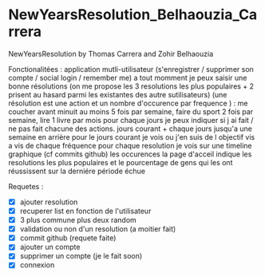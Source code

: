 # NewYearsResolution_Belhaouzia_Carrera
NewYearsResolution by Thomas Carrera and Zohir Belhaouzia

Fonctionalitées :
application mutli-utilisateur (s'enregistrer / supprimer son compte / social login / remember me)
a tout momment je peux saisir une bonne résolutions (on me propose les 3 resolutions les plus populaires + 2 prisent au hasard parmi les existantes des autre sutilisateurs) (une résolution est une action et un nombre d'occurence par frequence ) : me coucher avant minuit au moins 5 fois par semaine, faire du sport 2 fois par semaine, lire 1 livre par mois
pour chaque jours je peux indiquer si j ai fait / ne pas fait chacune des actions. jours courant + chaque jours jusqu'a une semaine en arrière
pour le jours courant je vois ou j'en suis de l objectif vis a vis de chaque fréquence
pour chaque resolution je vois sur une timeline graphique (cf commits github) les occurences
la page d'acceil indique les resolutions les plus populaires et le pourcentage de gens qui les ont réussissent sur la derniére période échue

Requetes : 

- [x] ajouter resolution
- [x] recuperer list en fonction de l'utilisateur
- [x] 3 plus commune plus deux random
- [x] validation ou non d'un resolution (a moitier fait)
- [x] commit github (requete faite)
- [x] ajouter un compte 
- [x] supprimer un compte (je le fait soon)
- [x] connexion
